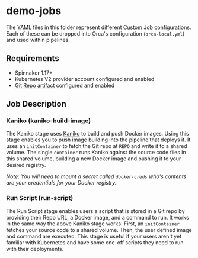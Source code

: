 # demo-jobs

The YAML files in this folder represent different [Custom Job]() configurations. Each of these can be dropped into Orca's
configuration (`orca-local.yml`) and used within pipelines. 

## Requirements
* Spinnaker 1.17+
* Kubernetes V2 provider account configured and enabled
* [Git Repo artifact]() configured and enabled


## Job Description

### Kaniko (kaniko-build-image)

The Kaniko stage uses [Kaniko]() to build and push Docker images. Using this stage enables you to push image building
into the pipeline that deploys it. It uses an `initContainer` to fetch the Git repo at `REPO` and write it to a shared
volume. The single `container` runs Kaniko against the source code files in this shared volume, building a new Docker
image and pushing it to your desired registry.

*Note: You will need to mount a secret called `docker-creds` who's 
contents are your credentials for your Docker registry.*

### Run Script (run-script)
 
The Run Script stage enables users a script that is stored in a Git repo by providing their Repo URL, a Docker image,
and a command to run. It works in the same way the above Kaniko stage works. First, an `initContainer` fetches your source
code to a shared volume. Then, the user defined image and command are executed. This stage is useful if your users aren't
yet familiar with Kubernetes and have some one-off scripts they need to run with their deployments. 